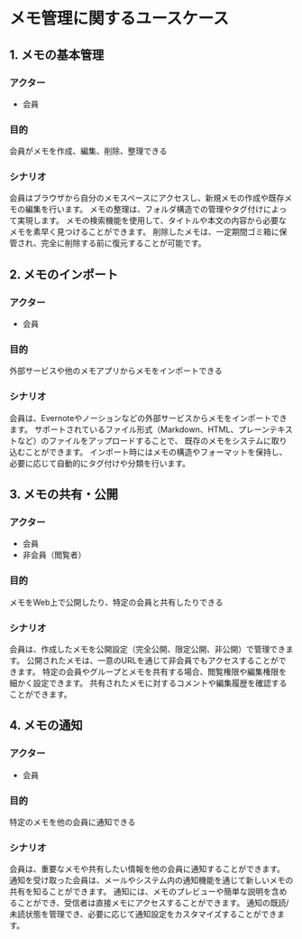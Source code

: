 # メモ管理に関するユースケース

## 1. メモの基本管理
### アクター
- 会員

### 目的
会員がメモを作成、編集、削除、整理できる

### シナリオ
会員はブラウザから自分のメモスペースにアクセスし、新規メモの作成や既存メモの編集を行います。
メモの整理は、フォルダ構造での管理やタグ付けによって実現します。
メモの検索機能を使用して、タイトルや本文の内容から必要なメモを素早く見つけることができます。
削除したメモは、一定期間ゴミ箱に保管され、完全に削除する前に復元することが可能です。

## 2. メモのインポート
### アクター
- 会員

### 目的
外部サービスや他のメモアプリからメモをインポートできる

### シナリオ
会員は、Evernoteやノーションなどの外部サービスからメモをインポートできます。
サポートされているファイル形式（Markdown、HTML、プレーンテキストなど）のファイルをアップロードすることで、
既存のメモをシステムに取り込むことができます。
インポート時にはメモの構造やフォーマットを保持し、必要に応じて自動的にタグ付けや分類を行います。

## 3. メモの共有・公開
### アクター
- 会員
- 非会員（閲覧者）

### 目的
メモをWeb上で公開したり、特定の会員と共有したりできる

### シナリオ
会員は、作成したメモを公開設定（完全公開、限定公開、非公開）で管理できます。
公開されたメモは、一意のURLを通じて非会員でもアクセスすることができます。
特定の会員やグループとメモを共有する場合、閲覧権限や編集権限を細かく設定できます。
共有されたメモに対するコメントや編集履歴を確認することができます。

## 4. メモの通知
### アクター
- 会員

### 目的
特定のメモを他の会員に通知できる

### シナリオ
会員は、重要なメモや共有したい情報を他の会員に通知することができます。
通知を受け取った会員は、メールやシステム内の通知機能を通じて新しいメモの共有を知ることができます。
通知には、メモのプレビューや簡単な説明を含めることができ、受信者は直接メモにアクセスすることができます。
通知の既読/未読状態を管理でき、必要に応じて通知設定をカスタマイズすることができます。